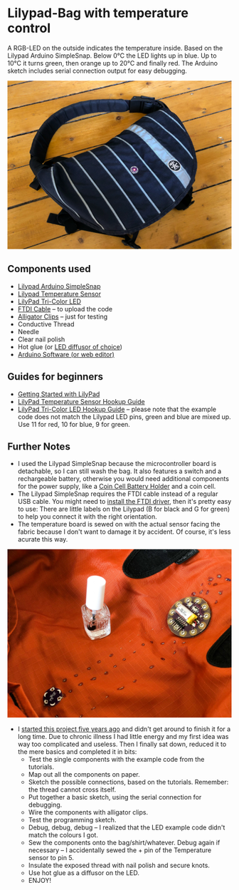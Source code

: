 # Lilypad-Bag with temperature control
A RGB-LED on the outside indicates the temperature inside. Based on the Lilypad Arduino SimpleSnap. Below 0°C the LED lights up in blue. Up to 10°C it turns green, then orange up to 20°C and finally red. The Arduino sketch includes serial connection output for easy debugging.

![Bag with LED on red](/Pictures/Lilypad-Bag.jpeg)

## Components used
* [Lilypad Arduino SimpleSnap](https://www.arduino.cc/en/Main.ArduinoLilyPadSimpleSnap)
* [Lilypad Temperature Sensor](https://www.sparkfun.com/products/8777)
* [LilyPad Tri-Color LED](https://www.sparkfun.com/products/8467)
* [FTDI Cable](https://www.sparkfun.com/products/9718) – to upload the code
* [Alligator Clips](https://www.sparkfun.com/products/12978) – just for testing
* Conductive Thread
* Needle
* Clear nail polish
* Hot glue (or [LED diffusor of choice](https://www.instructables.com/id/13-Ideas-for-Diffusing-LEDs/))
* [Arduino Software (or web editor)](https://www.arduino.cc/en/main/software)

## Guides for beginners
* [Getting Started with LilyPad](https://learn.sparkfun.com/tutorials/getting-started-with-lilypad)
* [LilyPad Temperature Sensor Hookup Guide](https://learn.sparkfun.com/tutorials/lilypad-temperature-sensor-hookup-guide)
* [LilyPad Tri-Color LED Hookup Guide](https://learn.sparkfun.com/tutorials/lilypad-tri-color-led-hookup-guide) – please note that the example code does not match the Lilypad LED pins, green and blue are mixed up. Use 11 for red, 10 for blue, 9 for green.

## Further Notes
* I used the Lilypad SimpleSnap because the microcontroller board is detachable, so I can still wash the bag. It also features a switch and a rechargeable battery, otherwise you would need additional components for the power supply, like a [Coin Cell Battery Holder](https://www.sparkfun.com/products/13883) and a coin cell.
* The Lilypad SimpleSnap requires the FTDI cable instead of a regular USB cable. You might need to [install the FTDI driver](https://learn.sparkfun.com/tutorials/how-to-install-ftdi-drivers/all), then it's pretty easy to use: There are little labels on the Lilypad (B for black and G for green) to help you connect it with the right orientation.
* The temperature board is sewed on with the actual sensor facing the fabric because I don't want to damage it by accident. Of course, it's less acurate this way.

![Electronics on the inside with Nail polish](/Pictures/Nail-polish.jpeg)

* I [started this project five years ago](https://stratum0.org/wiki/Leuchtkram) and didn't get around to finish it for a long time. Due to chronic illness I had little energy and my first idea was way too complicated and useless. Then I finally sat down, reduced it to the mere basics and completed it in bits:
  * Test the single components with the example code from the tutorials.
  * Map out all the components on paper.
  * Sketch the possible connections, based on the tutorials. Remember: the thread cannot cross itself.
  * Put together a basic sketch, using the serial connection for debugging.
  * Wire the components with alligator clips.
  * Test the programming sketch.
  * Debug, debug, debug – I realized that the LED example code didn't match the colours I got.
  * Sew the components onto the bag/shirt/whatever. Debug again if necessary – I accidentally sewed the + pin of the Temperature sensor to pin 5.
  * Insulate the exposed thread with nail polish and secure knots.
  * Use hot glue as a diffusor on the LED.
  * ENJOY!
